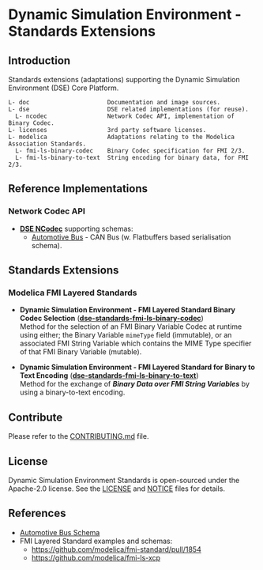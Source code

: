 <!--
Copyright 2023 Robert Bosch GmbH

SPDX-License-Identifier: Apache-2.0
-->

# Dynamic Simulation Environment - Standards Extensions


## Introduction

Standards extensions (adaptations) supporting the Dynamic Simulation Environment (DSE) Core Platform.

```
L- doc                      Documentation and image sources.
L- dse                      DSE related implementations (for reuse).
  L- ncodec                 Network Codec API, implementation of Binary Codec.
L- licenses                 3rd party software licenses.
L- modelica                 Adaptations relating to the Modelica Association Standards.
  L- fmi-ls-binary-codec    Binary Codec specification for FMI 2/3.
  L- fmi-ls-binary-to-text  String encoding for binary data, for FMI 2/3.
```



## Reference Implementations

### Network Codec API

* **[DSE NCodec](dse/ncodec/README.md)** supporting schemas:
  * [Automotive Bus](dse/ncodec/libs/automotive-bus/README.md) - CAN Bus (w. Flatbuffers based serialisation schema).



## Standards Extensions

### Modelica FMI Layered Standards

* **Dynamic Simulation Environment - FMI Layered Standard Binary Codec Selection** (**[dse-standards-fmi-ls-binary-codec](modelica/fmi-ls-binary-codec/README.md)**)\
  Method for the selection of an FMI Binary Variable Codec at runtime using either; the Binary Variable `mimeType` field (immutable), or an associated FMI String Variable which contains the MIME Type specifier of that FMI Binary Variable (mutable).

* **Dynamic Simulation Environment - FMI Layered Standard for Binary to Text Encoding** (**[dse-standards-fmi-ls-binary-to-text](modelica/fmi-ls-binary-to-text/README.md)**)\
  Method for the exchange of ***Binary Data over FMI String Variables*** by using a binary-to-text encoding.



## Contribute

Please refer to the [CONTRIBUTING.md](./CONTRIBUTING.md) file.



## License

Dynamic Simulation Environment Standards is open-sourced under the Apache-2.0 license.
See the [LICENSE](LICENSE) and [NOTICE](./NOTICE) files for details.



## References

* [Automotive Bus Schema](https://github.com/boschglobal/automotive-bus-schema)
* FMI Layered Standard examples and schemas:
  * https://github.com/modelica/fmi-standard/pull/1854
  * https://github.com/modelica/fmi-ls-xcp
